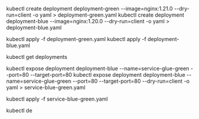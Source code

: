  
 
kubectl create deployment deployment-green --image=nginx:1.21.0 --dry-run=client -o yaml > deployment-green.yaml
kubectl create deployment deployment-blue --image=nginx:1.20.0 --dry-run=client -o yaml > deployment-blue.yaml

kubectl apply -f deployment-green.yaml
kubectl apply -f deployment-blue.yaml 

kubectl get deployments

kubectl expose deployment deployment-blue --name=service-glue-green --port=80 --target-port=80
kubectl expose deployment deployment-blue --name=service-glue-green --port=80 --target-port=80 --dry-run=client -o yaml > service-blue-green.yaml

kubectl apply -f service-blue-green.yaml 

kubectl de